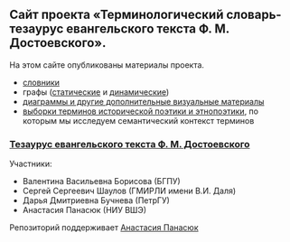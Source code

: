 ## Сайт проекта «Терминологический словарь-тезаурус евангельского текста Ф. М. Достоевского».
На этом сайте опубликованы материалы проекта.
- [словники](https://thesaurus-dostoevsky.github.io/slovniki)
- графы ([статические](https://thesaurus-dostoevsky.github.io/static-graphs) и [динамические](https://thesaurus-dostoevsky.github.io/graphs))
- [диаграммы и другие дополнительные визуальные материалы](https://thesaurus-dostoevsky.github.io/additional_charts)
- [выборки терминов исторической поэтики и этнопоэтики](https://github.com/thesaurus-dostoevsky/samples), по которым мы исследуем семантический контекст терминов

### [Тезаурус евангельского текста Ф. М. Достоевского](https://thesaurus-dostoevsky.github.io/Thesaurus/)

Участники:
- Валентина Васильевна Борисова (БГПУ)
- Сергей Сергеевич Шаулов (ГМИРЛИ имени В.И. Даля)
- Дарья Дмитриевна Бучнева (ПетрГУ)
- Анастасия Панасюк (НИУ ВШЭ)

Репозиторий поддерживает [Анастасия Панасюк](https://github.com/mjolnika)
